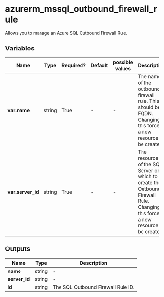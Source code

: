 # azurerm_mssql_outbound_firewall_rule

Allows you to manage an Azure SQL Outbound Firewall Rule.

## Variables

| Name | Type | Required? | Default  | possible values | Description |
| ---- | ---- | --------- | -------- | ----------- | ----------- |
| **var.name** | string | True | -  |  -  | The name of the outbound firewall rule. This should be a FQDN. Changing this forces a new resource to be created. | 
| **var.server_id** | string | True | -  |  -  | The resource ID of the SQL Server on which to create the Outbound Firewall Rule. Changing this forces a new resource to be created. | 



## Outputs

| Name | Type | Description |
| ---- | ---- | --------- | 
| **name** | string  | - | 
| **server_id** | string  | - | 
| **id** | string  | The SQL Outbound Firewall Rule ID. | 